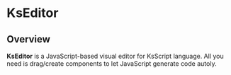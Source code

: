 # KsEditor

## Overview

**KsEditor** is a JavaScript-based visual editor for KsScript language. All you need is drag/create components to let JavaScript generate code autoly.
